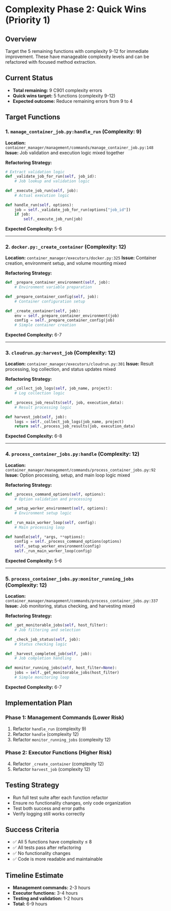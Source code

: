 # Complexity Phase 2: Quick Wins (Priority 1)

## Overview
Target the 5 remaining functions with complexity 9-12 for immediate improvement. These have manageable complexity levels and can be refactored with focused method extraction.

## Current Status
- **Total remaining:** 9 C901 complexity errors
- **Quick wins target:** 5 functions (complexity 9-12)
- **Expected outcome:** Reduce remaining errors from 9 to 4

## Target Functions

### 1. `manage_container_job.py:handle_run` (Complexity: 9)
**Location:** `container_manager/management/commands/manage_container_job.py:148`
**Issue:** Job validation and execution logic mixed together

**Refactoring Strategy:**
```python
# Extract validation logic
def _validate_job_for_run(self, job_id):
    # Job lookup and validation logic
    
def _execute_job_run(self, job):
    # Actual execution logic
    
def handle_run(self, options):
    job = self._validate_job_for_run(options["job_id"])
    if job:
        self._execute_job_run(job)
```

**Expected Complexity:** 5-6

---

### 2. `docker.py:_create_container` (Complexity: 12)
**Location:** `container_manager/executors/docker.py:325`
**Issue:** Container creation, environment setup, and volume mounting mixed

**Refactoring Strategy:**
```python
def _prepare_container_environment(self, job):
    # Environment variable preparation
    
def _prepare_container_config(self, job):
    # Container configuration setup
    
def _create_container(self, job):
    env = self._prepare_container_environment(job)
    config = self._prepare_container_config(job)
    # Simple container creation
```

**Expected Complexity:** 6-7

---

### 3. `cloudrun.py:harvest_job` (Complexity: 12)  
**Location:** `container_manager/executors/cloudrun.py:301`
**Issue:** Result processing, log collection, and status updates mixed

**Refactoring Strategy:**
```python
def _collect_job_logs(self, job_name, project):
    # Log collection logic
    
def _process_job_results(self, job, execution_data):
    # Result processing logic
    
def harvest_job(self, job):
    logs = self._collect_job_logs(job_name, project)
    return self._process_job_results(job, execution_data)
```

**Expected Complexity:** 6-8

---

### 4. `process_container_jobs.py:handle` (Complexity: 12)
**Location:** `container_manager/management/commands/process_container_jobs.py:92`
**Issue:** Option processing, setup, and main loop logic mixed

**Refactoring Strategy:**
```python
def _process_command_options(self, options):
    # Option validation and processing
    
def _setup_worker_environment(self, options):
    # Environment setup logic
    
def _run_main_worker_loop(self, config):
    # Main processing loop
    
def handle(self, *args, **options):
    config = self._process_command_options(options)
    self._setup_worker_environment(config)
    self._run_main_worker_loop(config)
```

**Expected Complexity:** 5-6

---

### 5. `process_container_jobs.py:monitor_running_jobs` (Complexity: 12)
**Location:** `container_manager/management/commands/process_container_jobs.py:337`
**Issue:** Job monitoring, status checking, and harvesting mixed

**Refactoring Strategy:**
```python
def _get_monitorable_jobs(self, host_filter):
    # Job filtering and selection
    
def _check_job_status(self, job):
    # Status checking logic
    
def _harvest_completed_job(self, job):
    # Job completion handling
    
def monitor_running_jobs(self, host_filter=None):
    jobs = self._get_monitorable_jobs(host_filter)
    # Simple monitoring loop
```

**Expected Complexity:** 6-7

## Implementation Plan

### Phase 1: Management Commands (Lower Risk)
1. Refactor `handle_run` (complexity 9)
2. Refactor `handle` (complexity 12)  
3. Refactor `monitor_running_jobs` (complexity 12)

### Phase 2: Executor Functions (Higher Risk)
4. Refactor `_create_container` (complexity 12)
5. Refactor `harvest_job` (complexity 12)

## Testing Strategy
- Run full test suite after each function refactor
- Ensure no functionality changes, only code organization
- Test both success and error paths
- Verify logging still works correctly

## Success Criteria
- ✅ All 5 functions have complexity ≤ 8
- ✅ All tests pass after refactoring
- ✅ No functionality changes
- ✅ Code is more readable and maintainable

## Timeline Estimate
- **Management commands:** 2-3 hours
- **Executor functions:** 3-4 hours  
- **Testing and validation:** 1-2 hours
- **Total:** 6-9 hours